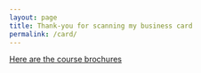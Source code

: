 ```yaml
---
layout: page
title: Thank-you for scanning my business card
permalink: /card/
---
```


[Here are the course brochures](https://content.sunredsecurity.au/images/Sunred_Security_course_details.pdf)
